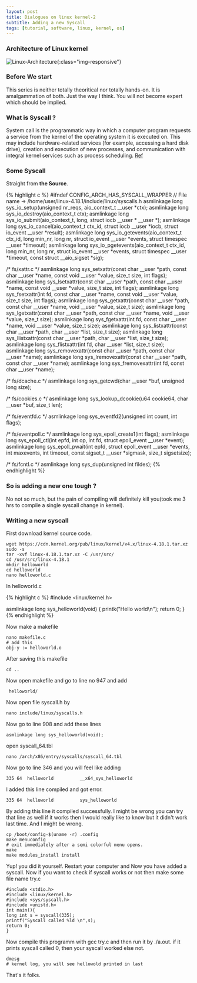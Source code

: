```yaml
---
layout: post
title: Dialogues on linux kernel-2
subtitle: Adding a new Syscall
tags: [tutorial, software, linux, kernel, os]
---
```

### Architecture of Linux kernel
![Linux-Architecture](https://i.pinimg.com/originals/a4/76/e5/a476e5ac785fa192712b24316bfaf3c3.gif){:class="img-responsive"}
### Before We start
This series is neither totally theoritical nor totally hands-on. It is amalgammation of both. Just the way I think. You will not become expert which should be implied.  
### What is Syscall ?
System call is the programmatic way in which a computer program requests a service from the kernel of the operating system it is executed on. This may include hardware-related services (for example, accessing a hard disk drive), creation and execution of new processes, and communication with integral kernel services such as process scheduling. [Ref](https://en.wikipedia.org/wiki/System_call)
### Some Syscall
Straight from **the Source**.

{% highlight c %}
#ifndef CONFIG_ARCH_HAS_SYSCALL_WRAPPER
// File name -> /home/user/linux-4.18.1/include/linux/syscalls.h
asmlinkage long sys_io_setup(unsigned nr_reqs, aio_context_t __user *ctx);
asmlinkage long sys_io_destroy(aio_context_t ctx);
asmlinkage long sys_io_submit(aio_context_t, long,
			struct iocb __user * __user *);
asmlinkage long sys_io_cancel(aio_context_t ctx_id, struct iocb __user *iocb,
			      struct io_event __user *result);
asmlinkage long sys_io_getevents(aio_context_t ctx_id,
				long min_nr,
				long nr,
				struct io_event __user *events,
				struct timespec __user *timeout);
asmlinkage long sys_io_pgetevents(aio_context_t ctx_id,
				long min_nr,
				long nr,
				struct io_event __user *events,
				struct timespec __user *timeout,
				const struct __aio_sigset *sig);

/* fs/xattr.c */
asmlinkage long sys_setxattr(const char __user *path, const char __user *name,
			     const void __user *value, size_t size, int flags);
asmlinkage long sys_lsetxattr(const char __user *path, const char __user *name,
			      const void __user *value, size_t size, int flags);
asmlinkage long sys_fsetxattr(int fd, const char __user *name,
			      const void __user *value, size_t size, int flags);
asmlinkage long sys_getxattr(const char __user *path, const char __user *name,
			     void __user *value, size_t size);
asmlinkage long sys_lgetxattr(const char __user *path, const char __user *name,
			      void __user *value, size_t size);
asmlinkage long sys_fgetxattr(int fd, const char __user *name,
			      void __user *value, size_t size);
asmlinkage long sys_listxattr(const char __user *path, char __user *list,
			      size_t size);
asmlinkage long sys_llistxattr(const char __user *path, char __user *list,
			       size_t size);
asmlinkage long sys_flistxattr(int fd, char __user *list, size_t size);
asmlinkage long sys_removexattr(const char __user *path,
				const char __user *name);
asmlinkage long sys_lremovexattr(const char __user *path,
				 const char __user *name);
asmlinkage long sys_fremovexattr(int fd, const char __user *name);

/* fs/dcache.c */
asmlinkage long sys_getcwd(char __user *buf, unsigned long size);

/* fs/cookies.c */
asmlinkage long sys_lookup_dcookie(u64 cookie64, char __user *buf, size_t len);

/* fs/eventfd.c */
asmlinkage long sys_eventfd2(unsigned int count, int flags);

/* fs/eventpoll.c */
asmlinkage long sys_epoll_create1(int flags);
asmlinkage long sys_epoll_ctl(int epfd, int op, int fd,
				struct epoll_event __user *event);
asmlinkage long sys_epoll_pwait(int epfd, struct epoll_event __user *events,
				int maxevents, int timeout,
				const sigset_t __user *sigmask,
				size_t sigsetsize);

/* fs/fcntl.c */
asmlinkage long sys_dup(unsigned int fildes);
{% endhighlight %}

### So is adding a new one tough ?
No not so much, but the pain of compiling will definitely kill you(took me 3 hrs to compile a single syscall change in kernel). 

### Writing a new syscall 
First download kernel source code.

```
wget https://cdn.kernel.org/pub/linux/kernel/v4.x/linux-4.18.1.tar.xz
sudo -s
tar -xvf linux-4.18.1.tar.xz -C /usr/src/
cd /usr/src/linux-4.18.1
mkdir helloworld
cd helloworld
nano helloworld.c

```
In helloworld.c

{% highlight c %}
#include <linux/kernel.h>
 
asmlinkage long sys_helloworld(void)
{
    printk("Hello world\n");
    return 0;
}
{% endhighlight %}

Now make a makefile

```
nano makefile.c
# add this
obj-y := helloworld.o
```
After saving this makefile
```
cd ..
```

Now open makefile and go to line no 947 and add

```
 helloworld/ 
```

Now open file syscall.h by 

```
nano include/linux/syscalls.h
```

Now go to line 908 and add these lines

```
asmlinkage long sys_helloworld(void);
```
open syscall_64.tbl 

```
nano /arch/x86/entry/syscalls/syscall_64.tbl

```

Now go to line 346 and you will feel like adding 

```
335	64	helloworld			__x64_sys_helloworld
```
I added this line compiled and got error. 

```
335	64	helloworld			sys_helloworld
```

By adding this line it compiled successfully. I might be wrong you can try that line as well if it works then I would really like to know but it didn't work last time. And I might be wrong.

```
cp /boot/config-$(uname -r) .config
make menuconfig
# exit immediately after a semi colorful menu opens.
make
make modules_install install
```

Yup! you did it yourself. Restart your computer and Now you have added a syscall. Now if you want to check if syscall works or not then make some file name try.c

```
#include <stdio.h>
#include <linux/kernel.h>
#include <sys/syscall.h>
#include <unistd.h>
int main(){
long int s = syscall(335);
printf("Syscall called %ld \n",s);
return 0;
}
```

Now compile this programm with gcc try.c and then run it by ./a.out. if it prints syscall called 0, then your syscall worked else not. 

```
dmesg
# kernel log, you will see hellowold printed in last
```

That's it folks.
